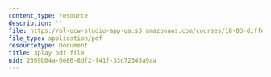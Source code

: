 ```yaml
---
content_type: resource
description: ''
file: https://ol-ocw-studio-app-qa.s3.amazonaws.com/courses/18-03-differential-equations-spring-2010/2369b04a6e868df2f41f33d72345a9aa_2SuTN8rpe4I.pdf
file_type: application/pdf
resourcetype: Document
title: 3play pdf file
uid: 2369b04a-6e86-8df2-f41f-33d72345a9aa
---
```

